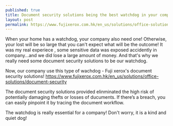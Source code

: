 ```yaml
---
published: true
title: Document security solutions being the best watchdog in your company
layout: post
permalink: https://www.fujixerox.com.hk/en_us/solutions/office-solutions/document-security
---
```

When your home has a watchdog, your company also need one! Otherwise, your lost will be so large that you can't expect what will be the outcome! It was my real experiece , some sensitive data was exposed accidently in company...and we did lose a large amount of money. And that's why we really need some document security solutions to be our watchdog.

Now, our company use this type of wachdog - Fuji xerox's document security solutions!
https://www.fujixerox.com.hk/en_us/solutions/office-solutions/document-security

The document security solutions provided elinminated the high risk of potentially damaging thefts or losses of ducuments. If there’s a breach, you can easily pinpoint it by tracing the document workflow.

The watchdog is really essential for a company! Don't worry, it is a kind and quiet dog!